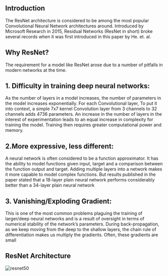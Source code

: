 ## Introduction

The ResNet architecture is considered to be among the most popular Convolutional Neural Network architectures around. 
Introduced by Microsoft Research in 2015, Residual Networks (ResNet in short) broke several
records when it was first introduced in this paper by He. et. al.

## Why ResNet?

The requirement for a model like ResNet arose due to a number of pitfalls in modern networks at the time.

## 1. Difficulty in training deep neural networks:
   
As the number of layers in a model increases,
the number of parameters in the model increases exponentially. For each Convolutional layer, 
To put it into context, a simple 7x7 kernel Convolution layer from 3 channels to 32 channels adds 4736 parameters.
An increase in the number of layers in the interest of experimentation leads to an equal increase
in complexity for training the model. Training then requires greater computational power and memory.

## 2.More expressive, less different:

A neural network is often considered to be a function approximator. 
It has the ability to model functions given input, target and a comparison between the function output and target. 
Adding multiple layers into a network makes it more capable to model complex functions.
But results published in the paper stated that a 18-layer plain neural network performs considerably better than a 34-layer plain neural network

## 3. Vanishing/Exploding Gradient:

This is one of the most common problems plaguing the training of larger/deep neural networks and is a result of oversight
in terms of numerical stability of the network’s parameters.
During back-propagation, as we keep moving from the deep to the shallow layers,
the chain rule of differentiation makes us multiply the gradients. Often, these gradients are small

## ResNet Architecture

![resnet50](https://github.com/abijith-tk/DeepLearning/assets/113427408/612b8ecd-2c27-4afc-96ab-0b56715297aa)

